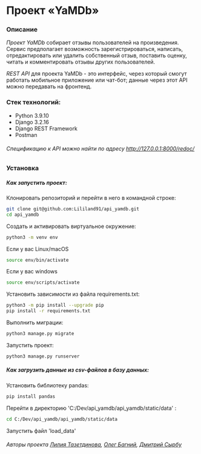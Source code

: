 # Проект «YaMDb»

### Описание

_Проект YaMDb_ собирает отзывы пользователей на произведения. Cервис предполагает возможность зарегистрироваться, написать, отредактировать или удалить собственный отзыв, поставить оценку, читать и комментировать отзывы других пользователей.

_REST API_ для проекта YaMDb - это интерфейс, через который смогут работать мобильное приложение или чат-бот; данные через этот API можно передавать на фронтенд.

### Стек технологий:
- Python 3.9.10
- Django 3.2.16
- Django REST Framework
- Postman

###### Cпецификацию к API можно найти по адресу http://127.0.0.1:8000/redoc/ 

### Установка

##### Как запустить проект:

Клонировать репозиторий и перейти в него в командной строке:
```sh
git clone git@github.com:Lililand91/api_yamdb.git
cd api_yamdb
```

Cоздать и активировать виртуальное окружение:
```sh
python3 -m venv env
```
Если у вас Linux/macOS
```sh
source env/bin/activate
```
Если у вас windows
```sh
source env/scripts/activate
```
Установить зависимости из файла requirements.txt:
```sh
python3 -m pip install --upgrade pip
pip install -r requirements.txt
```
Выполнить миграции:
```sh
python3 manage.py migrate
```
Запустить проект:
```sh
python3 manage.py runserver
```

##### Как загрузить данные из csv-файлов в базу данных:

Установить библиотеку pandas:
```sh
pip install pandas
```
Перейти в директорию 'C:/Dev/api_yamdb/api_yamdb/static/data' :
```sh
cd C:/Dev/api_yamdb/api_yamdb/static/data
```
Запустить файл 'load_data'

###### Авторы проекта [Лилия Тазетдинова](https://github.com/Lililand91), [Олег Багний](https://github.com/Oleg-Bagnii), [Дмитрий Сырбу](https://github.com/ACkukoDC)
